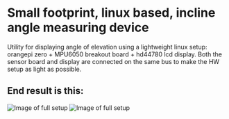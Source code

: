# Small footprint, linux based, incline angle measuring device
Utility for displaying angle of elevation using a lightweight linux setup: orangepi zero + MPU6050 breakout board + hd44780 lcd display.
Both the sensor board and display are connected on the same bus to make the HW setup as light as possible.

## End result is this:
![Image of full setup](https://i.imgur.com/VW0zwLN.jpg?1)
![Image of full setup](https://i.imgur.com/N08In6l.jpg?1)
